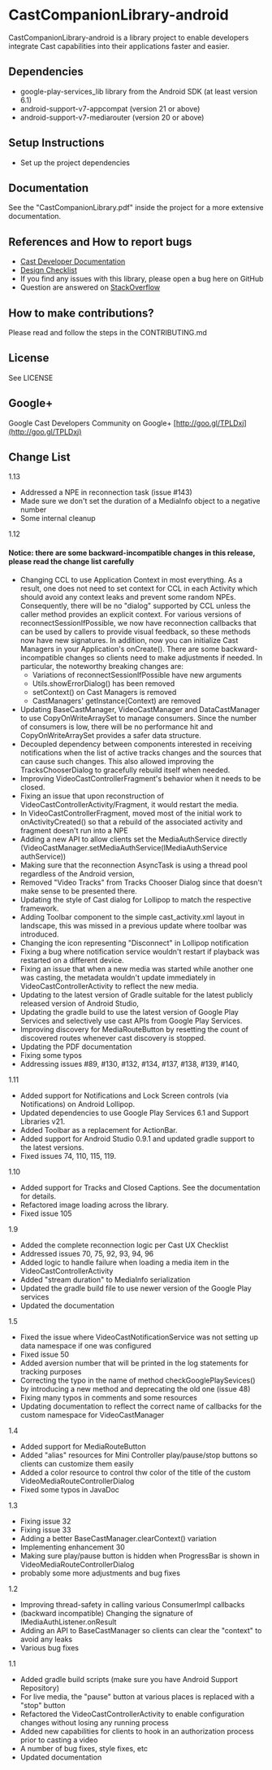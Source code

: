 # CastCompanionLibrary-android

CastCompanionLibrary-android is a library project to enable developers integrate Cast capabilities into their applications faster and easier.

## Dependencies
* google-play-services_lib library from the Android SDK (at least version 6.1)
* android-support-v7-appcompat (version 21 or above)
* android-support-v7-mediarouter (version 20 or above)

## Setup Instructions
* Set up the project dependencies

## Documentation
See the "CastCompanionLibrary.pdf" inside the project for a more extensive documentation.

## References and How to report bugs
* [Cast Developer Documentation](http://developers.google.com/cast/)
* [Design Checklist](http://developers.google.com/cast/docs/design_checklist)
* If you find any issues with this library, please open a bug here on GitHub
* Question are answered on [StackOverflow](http://stackoverflow.com/questions/tagged/google-cast)

## How to make contributions?
Please read and follow the steps in the CONTRIBUTING.md

## License
See LICENSE

## Google+
Google Cast Developers Community on Google+ [http://goo.gl/TPLDxj](http://goo.gl/TPLDxj)

## Change List
1.13

 * Addressed a NPE in reconnection task (issue #143)
 * Made sure we don't set the duration of a MediaInfo object to a negative number
 * Some internal cleanup

1.12
#### Notice: there are some backward-incompatible changes in this release, please read the change list carefully
 * Changing CCL to use Application Context in most everything. As a result, one does not need to set context for CCL in each
       Activity which should avoid any context leaks and prevent some random NPEs. Consequently, there will be no "dialog" supported by
       CCL unless the caller method provides an explicit context. For various versions of reconnectSessionIfPossible, we now have
       reconnection callbacks that can be used by callers to provide visual feedback, so these methods now have new signatures.
       In addition, now you can initialize Cast Managers in your Application's onCreate().
       There are some backward-incompatible changes so clients need to make adjustments if needed.
       In particular, the noteworthy breaking changes are:
     * Variations of reconnectSessionIfPossible have new arguments
     * Utils.showErrorDialog() has been removed
     * setContext() on Cast Managers is removed
     * CastManagers' getInstance(Context) are removed
 * Updating BaseCastManager, VideoCastManager and DataCastManager to use CopyOnWriteArraySet to manage consumers. Since the number of
 consumers is low, there will be no performance hit and CopyOnWriteArraySet provides a safer data structure.
 * Decoupled dependency between components interested in receiving notifications when the list of active tracks
   changes and the sources that can cause such changes. This also allowed improving the TracksChooserDialog
   to gracefully rebuild itself when needed.
 * Improving VideoCastControllerFragment's behavior when it needs to be closed.
 * Fixing an issue that upon reconstruction of VideoCastControllerActivity/Fragment, it would restart the media.
 * In VideoCastControllerFragment, moved most of the initial work to onActivityCreated() so that a rebuild of the associated activity and fragment doesn't run into a NPE
 * Adding a new API to allow clients set the MediaAuthService directly (VideoCastManager.setMediaAuthService(IMediaAuthService authService))
 * Making sure that the reconnection AsyncTask is using a thread pool regardless of the Android version,
 * Removed "Video Tracks" from Tracks Chooser Dialog since that doesn't make sense to be presented there.
 * Updating the style of Cast dialog for Lollipop to match the respective framework.
 * Adding Toolbar component to the simple cast_activity.xml layout in landscape, this was missed in a previous update where toolbar was introduced.
 * Changing the icon representing "Disconnect" in Lollipop notification
 * Fixing a bug where notification service wouldn't restart if playback was restarted on a different device.
 * Fixing an issue that when a new media was started while another one was casting, the metadata wouldn't update immediately
   in VideoCastControllerActivity to reflect the new media.
 * Updating to the latest version of Gradle suitable for the latest publicly released version of Android Studio,
 * Updating the gradle build to use the latest version of Google Play Services and selectively use cast APIs from Google Play Services.
 * Improving discovery for MediaRouteButton by resetting the count of discovered routes whenever cast discovery is stopped.
 * Updating the PDF documentation
 * Fixing some typos
 * Addressing issues #89, #130, #132, #134, #137, #138, #139, #140,

1.11
 * Added support for Notifications and Lock Screen controls (via Notifications) on Android Lollipop.
 * Updated dependencies to use Google Play Services 6.1 and Support Libraries v21.
 * Added Toolbar as a replacement for ActionBar.
 * Added support for Android Studio 0.9.1 and updated gradle support to the latest versions.
 * Fixed issues 74, 110, 115, 119.

1.10
 * Added support for Tracks and Closed Captions. See the documentation for details.
 * Refactored image loading across the library.
 * Fixed issue 105
 
1.9
 * Added the complete reconnection logic per Cast UX Checklist
 * Addressed issues 70, 75, 92, 93, 94, 96
 * Added logic to handle failure when loading a media item in the VideoCastControllerActivity
 * Added "stream duration" to MediaInfo serialization
 * Updated the gradle build file to use newer version of the Google Play services
 * Updated the documentation
 
1.5
 * Fixed the issue where VideoCastNotificationService was not setting up data namespace if one was configured
 * Fixed issue 50
 * Added aversion number that will be printed in the log statements for tracking purposes
 * Correcting the typo in the name of method checkGooglePlaySevices() by introducing a new method and deprecating the old one (issue 48)
 * Fixing many typos in comments and some resources
 * Updating documentation to reflect the correct name of callbacks for the custom namespace for VideoCastManager

1.4
 * Added support for MediaRouteButton
 * Added "alias" resources for Mini Controller play/pause/stop buttons so clients can customize them easily
 * Added a color resource to control thw color of the title of the custom VideoMediaRouteControllerDialog
 * Fixed some typos in JavaDoc

1.3
 * Fixing issue 32
 * Fixing issue 33
 * Adding a better BaseCastManager.clearContext() variation
 * Implementing enhancement 30
 * Making sure play/pause button is hidden when ProgressBar is shown in VideoMediaRouteControllerDialog
 * probably some more adjustments and bug fixes

1.2
 * Improving thread-safety in calling various ConsumerImpl callbacks
 * (backward incompatible) Changing the signature of IMediaAuthListener.onResult
 * Adding an API to BaseCastManager so clients can clear the "context" to avoid any leaks
 * Various bug fixes

1.1
 * Added gradle build scripts (make sure you have Android Support Repository)
 * For live media, the "pause" button at various places is replaced with a "stop" button
 * Refactored the VideoCastControllerActivity to enable configuration changes without losing any running process
 * Added new capabilities for clients to hook in an authorization process prior to casting a video
 * A number of bug fixes, style fixes, etc
 * Updated documentation
